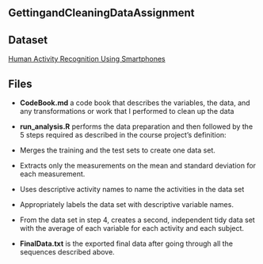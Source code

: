## GettingandCleaningDataAssignment



## Dataset
[Human Activity Recognition Using Smartphones](https://d396qusza40orc.cloudfront.net/getdata%2Fprojectfiles%2FUCI%20HAR%20Dataset.zip)

## Files
- **CodeBook.md** a code book that describes the variables, the data, and any transformations or work that I performed to clean up the data

- **run_analysis.R** performs the data preparation and then followed by the 5 steps required as described in the course project’s definition:
 - Merges the training and the test sets to create one data set.
 - Extracts only the measurements on the mean and standard deviation for each measurement.
 - Uses descriptive activity names to name the activities in the data set
 - Appropriately labels the data set with descriptive variable names.
 - From the data set in step 4, creates a second, independent tidy data set with the average of each variable for each activity and each subject.
- **FinalData.txt** is the exported final data after going through all the sequences described above.
